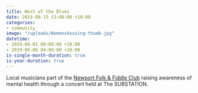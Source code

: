 ```yaml
---
title: West of the Blues
date: 2019-08-15 13:08:00 +10:00
categories:
- community
image: "/uploads/Womenshousing-thumb.jpg"
datetime:
- 2019-08-01 00:00:00 +10:00
- 2019-08-08 00:00:00 +10:00
is-single-month-duration: true
is-year-duration: true
---
```


Local musicians part of the [Newport Folk & Fiddle Club](https://www.nffc.org.au/) raising awareness of mental health through a concert held at The SUBSTATION.